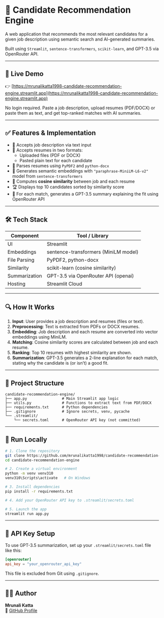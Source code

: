 # 🧠 Candidate Recommendation Engine

A web application that recommends the most relevant candidates for a given job description using semantic search and AI-generated summaries.

Built using `Streamlit`, `sentence-transformers`, `scikit-learn`, and GPT-3.5 via OpenRouter API.

---

## 🚀 Live Demo

👉 [https://mrunalikatta1998-candidate-recommendation-engine.streamlit.app](https://mrunalikatta1998-candidate-recommendation-engine.streamlit.app)

No login required. Paste a job description, upload resumes (PDF/DOCX) or paste them as text, and get top-ranked matches with AI summaries.

---

## ✅ Features & Implementation

- 📝 Accepts job description via text input
- 📂 Accepts resumes in two formats:
  - Uploaded files (PDF or DOCX)
  - Pasted plain text for each candidate
- 📄 Parses resumes using `PyPDF2` and `python-docx`
- 🤖 Generates semantic embeddings with `"paraphrase-MiniLM-L6-v2"` model from `sentence-transformers`
- 📐 Computes **cosine similarity** between job and each resume
- 🏆 Displays top 10 candidates sorted by similarity score
- 🧠 For each match, generates a GPT-3.5 summary explaining the fit using OpenRouter API

---

## 🛠️ Tech Stack

| Component      | Tool / Library                        |
|----------------|----------------------------------------|
| UI             | Streamlit                              |
| Embeddings     | sentence-transformers (MiniLM model)   |
| File Parsing   | PyPDF2, python-docx                    |
| Similarity     | scikit-learn (cosine similarity)       |
| Summarization  | GPT-3.5 via OpenRouter API (openai)    |
| Hosting        | Streamlit Cloud                        |

---

## 🔍 How It Works

1. **Input**: User provides a job description and resumes (files or text).
2. **Preprocessing**: Text is extracted from PDFs or DOCX resumes.
3. **Embedding**: Job description and each resume are converted into vector embeddings using MiniLM.
4. **Matching**: Cosine similarity scores are calculated between job and each resume.
5. **Ranking**: Top 10 resumes with highest similarity are shown.
6. **Summarization**: GPT-3.5 generates a 2-line explanation for each match, stating why the candidate is (or isn’t) a good fit.

---

## 📁 Project Structure

```
candidate-recommendation-engine/
├── app.py                # Main Streamlit app logic
├── utils.py              # Functions to extract text from PDF/DOCX
├── requirements.txt      # Python dependencies
├── .gitignore            # Ignore secrets, venv, pycache
└── .streamlit/
    └── secrets.toml      # OpenRouter API key (not committed)
```

---

## 🧪 Run Locally

```bash
# 1. Clone the repository
git clone https://github.com/mrunalikatta1998/candidate-recommendation-engine.git
cd candidate-recommendation-engine

# 2. Create a virtual environment
python -m venv venv310
venv310\Scripts\activate   # On Windows

# 3. Install dependencies
pip install -r requirements.txt

# 4. Add your OpenRouter API key to .streamlit/secrets.toml

# 5. Launch the app
streamlit run app.py
```

---

## 🔐 API Key Setup

To use GPT-3.5 summarization, set up your `.streamlit/secrets.toml` file like this:

```toml
[openrouter]
api_key = "your_openrouter_api_key"
```

This file is excluded from Git using `.gitignore`.

---

## 👩‍💻 Author

**Mrunali Katta**  
🔗 [GitHub Profile](https://github.com/mrunalikatta1998)
